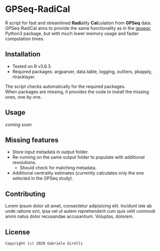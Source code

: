 # GPSeq-RadiCal
R script for fast and streamlined **Radi**ality **Cal**culation from **GPSeq** data. GPSeq-RadiCal aims to provide the same functionality as in the [gpseqc](https://github.com/ggirelli/gpseqc) Python3 package, but with much lower memory usage and faster computation times.

## Installation

* Tested on R v3.6.3.
* Required packages: argparser, data.table, logging, outliers, pbapply, rtracklayer.

The script checks automatically for the required packages.  
When packages are missing, it provides the code to install the missing ones, one by one.

## Usage

*coming soon*

## Missing features

* Store input metadata in output folder.
* Re-running on the same output folder to populate with additional resolutions.
    - Should check for matching metadata.
* Additional centrality estimates (currently calculates only the one selected in the GPSeq study).

## Contributing

Lorem ipsum dolor sit amet, consectetur adipisicing elit. Incidunt iste ab unde ratione sint, ipsa vel ut autem reprehenderit cum quis velit commodi animi natus dolor recusandae accusantium. Voluptas, dolorem.

## License

```MIT License
Copyright (c) 2020 Gabriele Girelli
```
